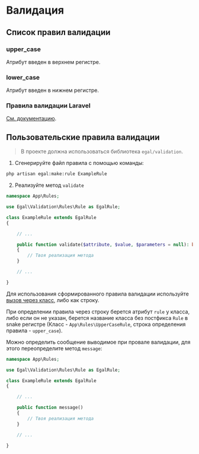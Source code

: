 # Валидация

## Список правил валидации

### upper_case

Атрибут введен в верхнем регистре.

### lower_case

Атрибут введен в нижнем регистре.

### Правила валидации Laravel

[Cм. документацию](https://laravel.com/docs/master/validation).


## Пользовательские правила валидации

> В проекте должна использоваться библиотека `egal/validation`.

1. Сгенерируйте файл правила с помощью команды:

```bash
php artisan egal:make:rule ExampleRule
```

2. Реализуйте метод `validate`

```php
namespace App\Rules;

use Egal\Validation\Rules\Rule as EgalRule;

class ExampleRule extends EgalRule
{

    // ...

    public function validate($attribute, $value, $parameters = null): bool
    {
        // Твоя реализация метода
    }

    // ...

}
```

Для использования сформированного правила валидации используйте
[вызов через класс](https://laravel.com/docs/master/validation#using-rule-objects),
либо как строку.

При определении правила через строку берется атрибут `rule` у класса,
либо если он не указан, берется название класса без постфикса `Rule` в
snake регистре (Класс - `App\Rules\UpperCaseRule`, строка определения
правила - `upper_case`).

Можно определить сообщение выводимое при провале валидации, для этого
переопределите метод `message`:

```php
namespace App\Rules;

use Egal\Validation\Rules\Rule as EgalRule;

class ExampleRule extends EgalRule
{

    // ...

    public function message()
    {
        // Твоя реализация метода
    }

    // ...

}
```

